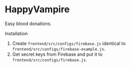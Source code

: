 # HappyVampire

Easy blood donations.

Installation
1. Create `frontend/src/configs/firebase.js` identical to `frontend/src/configs/firebase-example.js`. 
2. Get secret keys from Firebase and put it to `frontend/src/configs/firebase.js`.

